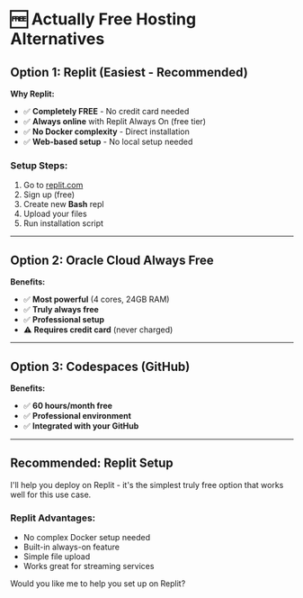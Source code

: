 # 🆓 Actually Free Hosting Alternatives

## Option 1: Replit (Easiest - Recommended)

**Why Replit:**
- ✅ **Completely FREE** - No credit card needed
- ✅ **Always online** with Replit Always On (free tier)
- ✅ **No Docker complexity** - Direct installation
- ✅ **Web-based setup** - No local setup needed

### Setup Steps:
1. Go to [replit.com](https://replit.com)
2. Sign up (free)
3. Create new **Bash** repl
4. Upload your files
5. Run installation script

---

## Option 2: Oracle Cloud Always Free

**Benefits:**
- ✅ **Most powerful** (4 cores, 24GB RAM) 
- ✅ **Truly always free** 
- ✅ **Professional setup**
- ⚠️ **Requires credit card** (never charged)

---

## Option 3: Codespaces (GitHub)

**Benefits:**
- ✅ **60 hours/month free**
- ✅ **Professional environment** 
- ✅ **Integrated with your GitHub**

---

## Recommended: Replit Setup

I'll help you deploy on Replit - it's the simplest truly free option that works well for this use case.

### Replit Advantages:
- No complex Docker setup needed
- Built-in always-on feature
- Simple file upload
- Works great for streaming services

Would you like me to help you set up on Replit?
